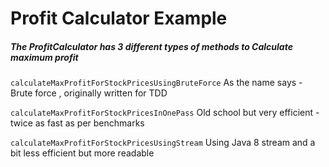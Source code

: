 # Profit Calculator Example

##### The ProfitCalculator has 3 different types of methods to Calculate maximum profit

`calculateMaxProfitForStockPricesUsingBruteForce`
As the name says - Brute force , originally written for TDD

`calculateMaxProfitForStockPricesInOnePass`
Old school but very efficient - twice as fast as per benchmarks

`calculateMaxProfitForStockPricesUsingStream`
Using Java 8 stream and a bit less efficient but more readable
